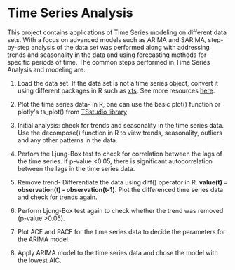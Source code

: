 # Time Series Analysis

This project contains applications of Time Series modeling on different data sets. With a focus on advanced models such as ARIMA and SARIMA, step-by-step analysis of the data set was performed along with addressing trends and seasonality in the data and using forecasting methods for specific periods of time. The common steps performed in Time Series Analysis and modeling are: 

1. Load the data set. If the data set is not a time series object, convert it using different packages in R such as [xts](https://www.rdocumentation.org/packages/xts/versions/0.12.1/topics/xts). See more resources [here](https://stackoverflow.com/questions/29046311/how-to-convert-dataframe-into-time-series).
 
2. Plot the time series data- in R, one can use the basic plot() function or plotly's ts_plot() from [TSstudio library](https://cran.r-project.org/web/packages/TSstudio/TSstudio.pdf)
3. Initial analysis: check for trends and seasonality in the time series data. Use the decompose() function in R to view trends, seasonality, outliers and any other patterns in the data.
4. Perfom the Ljung-Box test to check for correlation between the lags of the time series. If p-value <0.05, there is significant autocorrelation between the lags in the time series data. 
5. Remove trend- Differentiate the data using diff() operator in R. **value(t) = observation(t) - observation(t-1)**. Plot the differenced time series data and check for trends again.
6. Perform Ljung-Box test again to check whether the trend was removed (p-value >0.05). 
7. Plot ACF and PACF for the time series data to decide the parameters for the ARIMA model. 
8. Apply ARIMA model to the time series data and chose the model with the lowest AIC. 
